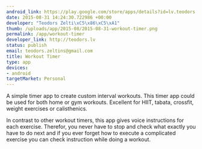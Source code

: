 ```yaml
--- 
android_link: https://play.google.com/store/apps/details?id=lv.teodors.workout.timer
date: 2015-08-31 14:24:30.722986 +00:00
developer: "Teodors Zelti\xC5\x86\xC5\xA1"
thumb: /uploads/app/2015-08/2015-08-31-workout-timer.png
permalink: /app/workout-timer
developer_link: http://teodors.lv
status: publish
email: teodors.zeltins@gmail.com
title: Workout Timer
type: app
devices: 
- android
targetMarket: Personal
---
```


A simple timer app to create custom interval workouts. This timer app could be used for both home or gym workouts. Excellent for HIIT, tabata, crossfit, weight exercises or calisthenics.

In contrast to other workout timers, this app gives voice instructions for each exercise. Therefor, you never have to stop and check what exactly you have to do next and if you ever forget how to execute a complicated exercise you can check instruction while doing a workout.
